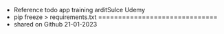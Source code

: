 - Reference todo app training arditSulce Udemy
- pip freeze > requirements.txt
==============================
- shared on Github 21-01-2023